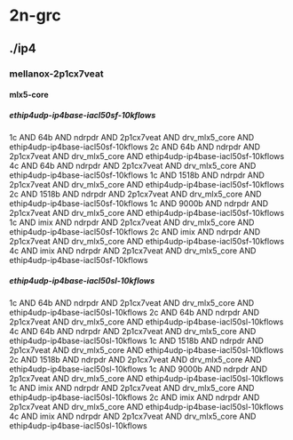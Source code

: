 # 2n-grc
## ./ip4
### mellanox-2p1cx7veat
#### mlx5-core
##### ethip4udp-ip4base-iacl50sf-10kflows
1c AND 64b AND ndrpdr AND 2p1cx7veat AND drv_mlx5_core AND ethip4udp-ip4base-iacl50sf-10kflows
2c AND 64b AND ndrpdr AND 2p1cx7veat AND drv_mlx5_core AND ethip4udp-ip4base-iacl50sf-10kflows
4c AND 64b AND ndrpdr AND 2p1cx7veat AND drv_mlx5_core AND ethip4udp-ip4base-iacl50sf-10kflows
1c AND 1518b AND ndrpdr AND 2p1cx7veat AND drv_mlx5_core AND ethip4udp-ip4base-iacl50sf-10kflows
2c AND 1518b AND ndrpdr AND 2p1cx7veat AND drv_mlx5_core AND ethip4udp-ip4base-iacl50sf-10kflows
1c AND 9000b AND ndrpdr AND 2p1cx7veat AND drv_mlx5_core AND ethip4udp-ip4base-iacl50sf-10kflows
1c AND imix AND ndrpdr AND 2p1cx7veat AND drv_mlx5_core AND ethip4udp-ip4base-iacl50sf-10kflows
2c AND imix AND ndrpdr AND 2p1cx7veat AND drv_mlx5_core AND ethip4udp-ip4base-iacl50sf-10kflows
4c AND imix AND ndrpdr AND 2p1cx7veat AND drv_mlx5_core AND ethip4udp-ip4base-iacl50sf-10kflows
##### ethip4udp-ip4base-iacl50sl-10kflows
1c AND 64b AND ndrpdr AND 2p1cx7veat AND drv_mlx5_core AND ethip4udp-ip4base-iacl50sl-10kflows
2c AND 64b AND ndrpdr AND 2p1cx7veat AND drv_mlx5_core AND ethip4udp-ip4base-iacl50sl-10kflows
4c AND 64b AND ndrpdr AND 2p1cx7veat AND drv_mlx5_core AND ethip4udp-ip4base-iacl50sl-10kflows
1c AND 1518b AND ndrpdr AND 2p1cx7veat AND drv_mlx5_core AND ethip4udp-ip4base-iacl50sl-10kflows
2c AND 1518b AND ndrpdr AND 2p1cx7veat AND drv_mlx5_core AND ethip4udp-ip4base-iacl50sl-10kflows
1c AND 9000b AND ndrpdr AND 2p1cx7veat AND drv_mlx5_core AND ethip4udp-ip4base-iacl50sl-10kflows
1c AND imix AND ndrpdr AND 2p1cx7veat AND drv_mlx5_core AND ethip4udp-ip4base-iacl50sl-10kflows
2c AND imix AND ndrpdr AND 2p1cx7veat AND drv_mlx5_core AND ethip4udp-ip4base-iacl50sl-10kflows
4c AND imix AND ndrpdr AND 2p1cx7veat AND drv_mlx5_core AND ethip4udp-ip4base-iacl50sl-10kflows